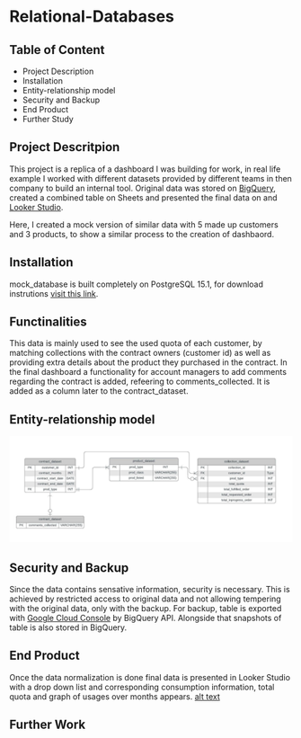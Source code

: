# Relational-Databases


## Table of Content

- Project Description
- Installation
- Entity-relationship model
- Security and Backup
- End Product
- Further Study




## Project Descritpion 

This project is a replica of a dashboard I was building for work, in real life example I worked with different datasets provided by different teams in then company to build an internal tool. Original data was stored on [BigQuery](https://cloud.google.com/bigquery), created a combined table on Sheets and presented the final data on and [Looker Studio](https://datastudio.google.com/).

Here, I created a mock version of similar data with 5 made up customers and 3 products, to show a similar process to the creation of dashbaord. 

## Installation

mock_database is built completely on PostgreSQL 15.1, for download instrutions [visit this link](https://www.enterprisedb.com/downloads/postgres-postgresql-downloads).

## Functinalities

This data is mainly used to see the used quota of each customer, by matching collections with the contract owners (customer id) as well as providing extra details about the product they purchased in the contract. 
In the final dashboard a functionality for account managers to add comments regarding the contract is added, refeering to comments_collected. It is added as a column later to the contract_dataset.  

## Entity-relationship model 
![alt text](https://github.com/candaatalay/Relational-Databases/blob/main/Database%20ER%20diagram.jpeg)

## Security and Backup

Since the data contains sensative information, security is necessary. This is achieved by restricted access to original data and not allowing tempering with the original data, only with the backup. 
For backup, table is exported with [Google Cloud Console](https://cloud.google.com/cloud-console) by BigQuery API. Alongside that snapshots of table is also stored in BigQuery.

## End Product
Once the data normalization is done final data is presented in Looker Studio with a drop down list and corresponding consumption information, total quota and graph of usages over months appears.
[alt text](https://github.com/candaatalay/Relational-Databases/blob/main/end_product.PNG)


## Further Work
